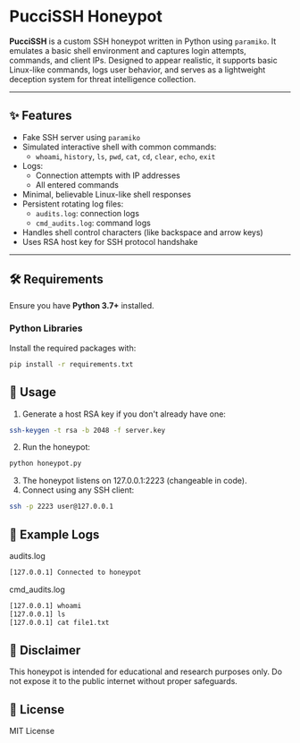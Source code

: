 # PucciSSH Honeypot

**PucciSSH** is a custom SSH honeypot written in Python using `paramiko`. It emulates a basic shell environment and captures login attempts, commands, and client IPs. Designed to appear realistic, it supports basic Linux-like commands, logs user behavior, and serves as a lightweight deception system for threat intelligence collection.

---

## ✨ Features

- Fake SSH server using `paramiko`
- Simulated interactive shell with common commands:
  - `whoami`, `history`, `ls`, `pwd`, `cat`, `cd`, `clear`, `echo`, `exit`
- Logs:
  - Connection attempts with IP addresses
  - All entered commands
- Minimal, believable Linux-like shell responses
- Persistent rotating log files:
  - `audits.log`: connection logs
  - `cmd_audits.log`: command logs
- Handles shell control characters (like backspace and arrow keys)
- Uses RSA host key for SSH protocol handshake

---

## 🛠 Requirements

Ensure you have **Python 3.7+** installed.

### Python Libraries

Install the required packages with:

```bash
pip install -r requirements.txt
```

## 🚀 Usage
1. Generate a host RSA key if you don't already have one:
```bash
ssh-keygen -t rsa -b 2048 -f server.key
```
2. Run the honeypot:
```bash
python honeypot.py
```
3. The honeypot listens on 127.0.0.1:2223 (changeable in code).
4. Connect using any SSH client:
```bash
ssh -p 2223 user@127.0.0.1
```
## 📓 Example Logs
audits.log
```bash
[127.0.0.1] Connected to honeypot
```
cmd_audits.log
```bash
[127.0.0.1] whoami
[127.0.0.1] ls
[127.0.0.1] cat file1.txt
```
## 🔐 Disclaimer
This honeypot is intended for educational and research purposes only. Do not expose it to the public internet without proper safeguards.

## 📄 License
MIT License
